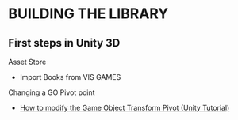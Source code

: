 # BUILDING THE LIBRARY

## First steps in Unity 3D

Asset Store
- Import Books from VIS GAMES


Changing a GO Pivot point
- [How to modify the Game Object Transform Pivot (Unity Tutorial)](https://www.youtube.com/watch?v=NsUJDqEY8tE)
